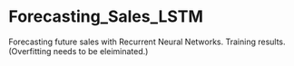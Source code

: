 # Forecasting_Sales_LSTM
Forecasting future sales with Recurrent Neural Networks.
Training results.(Overfitting needs to be eleiminated.)

